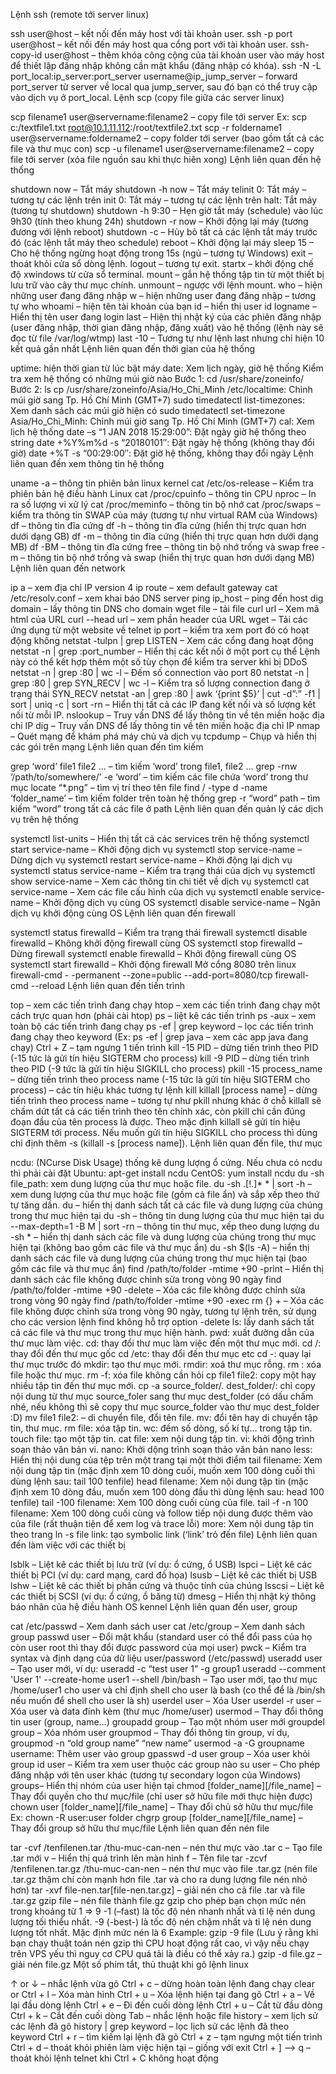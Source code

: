 Lệnh ssh (remote tới server linux)

ssh user@host – kết nối đến máy host với tài khoản user.
ssh -p port user@host – kết nối đến máy host qua cổng port với tài khoản user.
ssh-copy-id user@host – thêm khóa công cộng của tài khoản user vào máy host để thiết lập đăng nhập không cần mật khẩu (đăng nhập có khóa).
ssh -N -L port_local:ip_server:port_server username@ip_jump_server – forward port_server từ server về local qua jump_server, sau đó bạn có thể truy cập vào dịch vụ ở port_local.
Lệnh scp (copy file giữa các server linux)

scp filename1 user@servername:filename2 – copy file tới server
Ex: scp c:/textfile1.txt root@10.1.11.112:/root/textfile2.txt
scp -r foldername1 user@servername:foldername2 – copy folder tới server (bao gồm tất cả các file và thư mục con)
scp -u filename1 user@servername:filename2 – copy file tới server (xóa file nguồn sau khi thực hiên xong)
Lệnh liên quan đến hệ thống

shutdown now – Tắt máy
shutdown -h now – Tắt máy
telinit 0: Tắt máy – tương tự các lệnh trên
init 0: Tắt máy – tương tự các lệnh trên
halt: Tắt máy (tương tự shutdown)
shutdown -h 9:30 – Hẹn giờ tắt máy (schedule) vào lúc 9h30 (tính theo khung 24h)
shutdown -r now – Khởi động lại máy (tương đương với lệnh reboot)
shutdown -c – Hủy bỏ tất cả các lệnh tắt máy trước đó (các lệnh tắt máy theo schedule)
reboot – Khởi động lại máy
sleep 15 – Cho hệ thống ngừng hoạt động trong 15s (ngủ – tương tự Windows)
exit – thoát khỏi cửa sổ dòng lệnh.
logout – tương tự exit.
startx – khởi động chế độ xwindows từ cửa sổ terminal.
mount – gắn hệ thống tập tin từ một thiết bị lưu trữ vào cây thư mục chính.
unmount – ngược với lệnh mount.
who – hiện những user đang đăng nhập
w – hiện những user đang đăng nhập – tương tự who
whoami – hiện tên tài khoản của bạn
id – hiển thị user id
logname – Hiển thị tên user đang login
last – Hiện thị nhật ký của các phiên đăng nhập (user đăng nhập, thời gian đăng nhập, đăng xuất) vào hệ thống (lệnh này sẽ đọc từ file /var/log/wtmp)
last -10 – Tương tự như lệnh last nhưng chỉ hiện 10 kết quả gần nhất
Lệnh liên quan đến thời gian của hệ thống

uptime: hiện thời gian từ lúc bật máy
date: Xem lịch ngày, giờ hệ thống
Kiểm tra xem hệ thống có những múi giờ nào
Bước 1: cd /usr/share/zoneinfo/
Bước 2: ls
cp /usr/share/zoneinfo/Asia/Ho_Chi_Minh /etc/localtime: Chỉnh múi giờ sang Tp. Hồ Chí Minh (GMT+7)
sudo timedatectl list-timezones: Xem danh sách các múi giờ hiện có
sudo timedatectl set-timezone Asia/Ho_Chi_Minh: Chỉnh múi giờ sang Tp. Hồ Chí Minh (GMT+7)
cal: Xem lịch hệ thống
date –s “1 JAN 2018 15:29:00”: Đặt ngày giờ hệ thống theo string
date +%Y%m%d -s “20180101″: Đặt ngày hệ thống (không thay đổi giờ)
date +%T -s “00:29:00″: Đặt giờ hệ thống, không thay đổi ngày
Lệnh liên quan đến xem thông tin hệ thống

uname -a – thông tin phiên bản linux kernel
cat /etc/os-release – Kiểm tra phiên bản hệ điều hành Linux
cat /proc/cpuinfo – thông tin CPU
nproc – In ra số lượng vi xử lý
cat /proc/meminfo – thông tin bộ nhớ
cat /proc/swaps – kiểm tra thông tin SWAP của máy (tương tự như virtual RAM của Windows)
df – thông tin đĩa cứng
df -h – thông tin đĩa cứng (hiển thị trực quan hơn dưới dạng GB)
df -m – thông tin đĩa cứng (hiển thị trực quan hơn dưới dạng MB)
df -BM – thông tin đĩa cứng
free – thông tin bộ nhớ trống và swap
free -m – thông tin bộ nhớ trống và swap (hiển thị trực quan hơn dưới dạng MB)
Lệnh liên quan đến network

ip a – xem địa chỉ IP version 4
ip route – xem default gateway
cat /etc/resolv.conf – xem khai báo DNS server
ping ip_host – ping đến host
dig domain – lấy thông tin DNS cho domain
wget file – tải file
curl url – Xem mã html của URL
curl --head url – xem phần header của URL
wget – Tải các ứng dụng từ một website về
telnet ip port – kiểm tra xem port đó có hoạt động không
netstat -tulpn | grep LISTEN – Xem các cổng đang hoạt động
netstat -n | grep :port_number – Hiển thị các kết nối ở một port cụ thể
Lệnh này có thể kết hợp thêm một số tùy chọn để kiểm tra server khi bị DDoS
netstat -n | grep :80 | wc -l – Đếm số connection vào port 80
netstat -n | grep :80 | grep SYN_RECV | wc -l – Kiểm tra số lượng connection đang ở trạng thái SYN_RECV
netstat -an | grep :80 | awk ‘{print $5}’ | cut -d”:” -f1 | sort | uniq -c | sort -rn – Hiển thị tất cả các IP đang kết nối và số lượng kết nối từ mỗi IP.
nslookup – Truy vấn DNS để lấy thông tin về tên miền hoặc địa chỉ IP
dig – Truy vấn DNS để lấy thông tin về tên miền hoặc địa chỉ IP
nmap – Quét mạng để khám phá máy chủ và dịch vụ
tcpdump – Chụp và hiển thị các gói trên mạng
Lệnh liên quan đến tìm kiếm

grep ‘word’ file1 file2 … – tìm kiếm ‘word’ trong file1, file2 …
grep -rnw ‘/path/to/somewhere/’ -e ‘word’ – tìm kiếm các file chứa ‘word’ trong thư mục
locate “*.png” – tìm vị trí theo tên file
find / -type d -name ‘folder_name’ – tìm kiếm folder trên toàn hệ thống
grep -r “word” path – tìm kiếm “word” trong tất cả các file ở path
Lệnh liên quan đến quản lý các dịch vụ trên hệ thống

systemctl list-units – Hiển thị tất cả các services trên hệ thống
systemctl start service-name – Khởi động dịch vụ
systemctl stop service-name – Dừng dịch vụ
systemctl restart service-name – Khởi động lại dịch vụ
systemctl status service-name – Kiểm tra trạng thái của dịch vụ
systemctl show service-name – Xem các thông tin chi tiết về dịch vụ
systemctl cat service-name – Xem các file cấu hình của dịch vụ
systemctl enable service-name – Khởi động dịch vụ cùng OS
systemctl disable service-name – Ngăn dịch vụ khởi động cùng OS
Lệnh liên quan đến firewall

systemctl status firewalld – Kiểm tra trạng thái firewall
systemctl disable firewalld – Không khởi động firewall cùng OS
systemctl stop firewalld – Dừng firewall
systemctl enable firewalld – Khởi động firewall cùng OS
systemctl start firewalld – Khởi động firewall
Mở cổng 8080 trên linux
firewall-cmd - -permanent --zone=public --add-port=8080/tcp
firewall-cmd --reload
Lệnh liên quan đến tiến trình

top – xem các tiến trình đang chạy
htop – xem các tiến trình đang chạy một cách trực quan hơn (phải cài htop)
ps – liệt kê các tiến trình
ps -aux – xem toàn bộ các tiến trình đang chạy
ps -ef | grep keyword – lọc các tiến trình đang chạy theo keyword (Ex: ps -ef | grep java – xem các app java đang chạy)
Ctrl + Z – tạm ngưng 1 tiến trình
kill -15 PID – dừng tiến trình theo PID (-15 tức là gửi tín hiệu SIGTERM cho process)
kill -9 PID – dừng tiến trình theo PID (-9 tức là gửi tín hiệu SIGKILL cho process)
pkill -15 process_name – dừng tiến trình theo process name (-15 tức là gửi tín hiệu SIGTERM cho process) – các tín hiệu khác tương tự lệnh kill
killall [process name] – dừng tiến trình theo process name – tương tự như pkill nhưng khác ở chỗ killall sẽ chấm dứt tất cả các tiến trình theo tên chính xác, còn pkill chỉ cần đúng đoạn đầu của tên process là được. Theo mặc định killall sẽ gửi tín hiệu SIGTERM tới process. Nếu muốn gửi tín hiệu SIGKILL cho process thì dùng chỉ định thêm -s (killall -s [process name]).
Lệnh liên quan đến file, thư mục

ncdu: (NCurse Disk Usage) thống kê dung lượng ổ cứng.
Nếu chưa có ncdu thì phải cài đặt
Ubuntu: apt-get install ncdu
CentOS: yum install ncdu
du -sh file_path: xem dung lượng của thư mục hoặc file.
du -sh .[!.]* * | sort -h – xem dung lượng của thư mục hoặc file (gồm cả file ẩn) và sắp xếp theo thứ tự tăng dần.
du – hiển thị danh sách tất cả các file và dung lượng của chúng trong thư mục hiện tại
du -sh – thông tin dung lượng của thư mục hiện tại
du --max-depth=1 -B M | sort -rn – thông tin thư mục, xếp theo dung lượng
du -sh * – hiển thị danh sách các file và dung lượng của chúng trong thư mục hiện tại (không bao gồm các file và thư mục ẩn)
du -sh $(ls -A) – hiển thị danh sách các file và dung lượng của chúng trong thư mục hiện tại (bao gồm các file và thư mục ẩn)
find /path/to/folder -mtime +90 -print – Hiển thị danh sách các file không được chỉnh sửa trong vòng 90 ngày
find /path/to/folder -mtime +90 -delete – Xóa các file không được chỉnh sửa trong vòng 90 ngày
find /path/to/folder -mtime +90 -exec rm {} + – Xóa các file không được chỉnh sửa trong vòng 90 ngày, tương tự lệnh trên, sử dụng cho các version lệnh find không hỗ trợ option -delete
ls: lấy danh sách tất cả các file và thư mục trong thư mục hiện hành.
pwd: xuất đường dẫn của thư mục làm việc.
cd: thay đổi thư mục làm việc đến một thư mục mới.
cd /: thay đổi đến thư mục gốc
cd /etc: thay đổi đến thư mục etc
cd -: quay lại thư mục trước đó
mkdir: tạo thư mục mới.
rmdir: xoá thư mục rỗng.
rm : xóa file hoặc thư mục.
rm -f: xóa file không cần hỏi
cp file1 file2: copy một hay nhiều tập tin đến thư mục mới.
cp -a source_folder/. dest_folder/: chỉ copy nội dung từ thư mục source_foler sang thư mục dest_folder (có dấu chấm nhé, nếu không thì sẽ copy thư mục source_folder vào thư mục dest_folder :D)
mv file1 file2: – di chuyển file, đổi tên file.
mv: đổi tên hay di chuyển tập tin, thư mục.
rm file: xóa tập tin.
wc: đếm số dòng, số kí tự… trong tập tin.
touch file: tạo một tập tin.
cat file: xem nội dung tập tin.
vi: khởi động trình soạn thảo văn bản vi.
nano: Khởi dộng trình soạn thảo văn bản nano
less: Hiển thị nội dung của tệp trên một trang tại một thời điểm
tail filename: Xem nội dung tập tin (mặc định xem 10 dòng cuối, muốn xem 100 dòng cuối thì dùng lệnh sau: tail 100 tenfile)
head filename: Xem nội dung tập tin (mặc định xem 10 dòng đầu, muốn xem 100 dòng đầu thì dùng lệnh sau: head 100 tenfile)
tail -100 filename: Xem 100 dòng cuối cùng của file.
tail -f -n 100 filename: Xem 100 dòng cuối cùng và follow tiếp nội dung được thêm vào của file (rất thuận tiện để xem log và trace lỗi)
more: Xem nội dung tập tin theo trang
ln -s file link: tạo symbolic link (‘link’ trỏ đến file)
Lệnh liên quan đến làm việc với các thiết bị

lsblk – Liệt kê các thiết bị lưu trữ (ví dụ: ổ cứng, ổ USB)
lspci – Liệt kê các thiết bị PCI (ví dụ: card mạng, card đồ họa)
lsusb – Liệt kê các thiết bị USB
lshw – Liệt kê các thiết bị phần cứng và thuộc tính của chúng
lsscsi – Liệt kê các thiết bị SCSI (ví dụ: ổ cứng, ổ băng từ)
dmesg – Hiển thị nhật ký thông báo nhân của hệ điều hành OS kennel
Lệnh liên quan đến user, group

cat /etc/passwd – Xem danh sách user
cat /etc/group – Xem danh sách group
passwd user – Đổi mật khẩu (standard user có thể đổi pass của họ còn user root thì thay đổi được password của mọi user)
pwck – Kiểm tra syntax và định dạng của dữ liệu user/password (/etc/passwd)
useradd user – Tạo user mới, ví dụ: useradd -c “test user 1” -g group1
useradd --comment 'User 1' --create-home user1 --shell /bin/bash – Tạo user mới, tạo thư mục /home/user1 cho user và chỉ định shell cho user là bash (co thể để là /bin/sh nếu muốn để shell cho user là sh)
userdel user – Xóa User
userdel -r user – Xóa user và data đính kèm (thư mục /home/user)
usermod – Thay đổi thông tin user (group, name…)
groupadd group – Tạo một nhóm user mới
groupdel group – Xóa nhóm user
groupmod – Thay đổi thông tin group, ví dụ, groupmod -n “old group name” “new name”
usermod -a -G groupname username: Thêm user vào group
gpasswd -d user group – Xóa user khỏi group
id user – Kiểm tra xem user thuộc các group nào
su user – Cho phép đăng nhập với tên user khác (tương tự secondary logon của Windows)
groups– Hiển thị nhóm của user hiện tại
chmod [folder_name][/file_name] – Thay đổi quyền cho thư mục/file (chỉ user sở hữu file mới thực hiện được)
chown user [folder_name][/file_name] – Thay đổi chủ sở hữu thư mục/file
Ex: chown -R user:user folder
chgrp group [folder_name][/file_name] – Thay đổi group sở hữu thư mục/file
Lệnh liên quan đến nén file

tar -cvf /tenfilenen.tar /thu-muc-can-nen – nén thư mực vào .tar
c – Tạo file .tar mới
v – Hiển thị quá trình lên màn hình
f – Tên file
tar -zcvf /tenfilenen.tar.gz /thu-muc-can-nen – nén thư mục vào file .tar.gz (nén file .tar.gz thậm chí còn mạnh hơn file .tar và cho ra dung lượng file nén nhỏ hơn)
tar -xvf file-nen.tar[file-nen.tar.gz] – giải nén cho cả file .tar và file .tar.gz
gzip file – nén file thành file.gz
gzip cho phép bạn chọn mức nén trong khoảng từ 1 => 9
-1 (–fast) là tốc độ nén nhanh nhất và tỉ lệ nén dung lượng tối thiểu nhất.
-9 (-best-) là tốc độ nén chậm nhất và tỉ lệ nén dung lượng tốt nhất.
Mặc định mức nén là 6
Example: gzip -9 file (Lưu ý rằng khi bạn chạy thuật toán nén gzip thì CPU hoạt động rất cao, vì vậy nếu chạy trên VPS yếu thì nguy cơ CPU quá tải là điều có thể xảy ra.)
gzip -d file.gz – giải nén file.gz
Một số phím tắt, thủ thuật khi gõ lệnh linux

↑ or ↓ – nhắc lệnh vừa gõ
Ctrl + c – dừng hoàn toàn lệnh đang chạy
clear or Ctrl + l – Xóa màn hình
Ctrl + u – Xóa lệnh hiện tại đang gõ
Ctrl + a – Về lại đầu dòng lệnh
Ctrl + e – Đi đến cuối dòng lệnh
Ctrl + u – Cắt từ đầu dòng
Ctrl + k – Cắt đến cuối dòng
Tab – nhắc lệnh hoặc file
history – xem lịch sử các lệnh đã gõ
history | grep keyword – lọc lịch sử các lệnh đã theo keyword
Ctrl + r – tìm kiếm lại lệnh đã gõ
Ctrl + z – tạm ngưng một tiến trình
Ctrl + d – thoát khỏi phiên làm việc hiện tại – giống với exit
Ctrl + ] —> q – thoát khỏi lệnh telnet khi Ctrl + C không hoạt động
